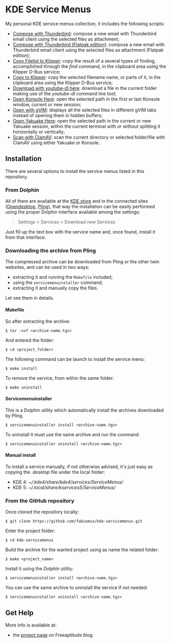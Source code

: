 # KDE Service Menus

My personal KDE service menus collection, it includes the following scripts:
- [Compose with Thunderbird][compose_with_thunderbird]:
  compose a new email with Thunderbird email client using the selected files as attachment;
- [Compose with Thunderbird (Flatpak edition)][compose_with_thunderbird_flatpak]:
  compose a new email with Thunderbird email client using the selected files as attachment (Flatpak edition);
- [Copy Filelist to Klipper][copy_filelist_to_klipper]:
  copy the result of a several types of finding, accomplished through the *find* command, in the clipboard
  area using the Klipper D-Bus service;
- [Copy to Klipper][copy_to_klipper]:
  copy the selected filename name, or parts of it, in the clipboard area using the Klipper D-Bus service;
- [Download with youtube-dl here][download_with_youtubedl]:
  download a file in the current folder making use of the *youtube-dl* command line tool;
- [Open Konsole Here][open_konsole_here]:
  open the selected path in the first or last Konsole window, current or new session;
- [Open with gVIM][open_with_gvim]:
  displays all the selected files in different gVIM tabs instead of opening them in hidden buffers;
- [Open Yakuake Here][open_yakuake_here]:
  open the selected path in the current or new Yakuake session, within the current terminal with or without
  splitting it horizontally or vertically;
- [Scan with ClamAV][scan_with_clamav]:
  scan the current directory or selected folder/file with ClamAV using either Yakuake or Konsole.

## Installation

There are several options to install the service menus listed in this repository.

### From Dolphin

All of them are available at the [KDE store][kde_store] and in the connected sites
([Opendesktop][opendesktop], [Pling][pling]), that way the installation can be
easily performed using the proper Dolphin interface available among the settings:

> Settings > Services > Download new Services

Just fill up the text box with the service name and, once found, install it from that interface.

### Downloading the archive from Pling

The compressed archive can be downloaded from Pling or the other twin websites, and can be used in two ways:
- extracting it and running the `Makefile` included;
- using the `servicemenuinstaller` command;
- extracting it and manually copy the files.

Let see them in details.

#### Makefile

So after extracting the archive:
```
$ tar -xvf <archive-name.tgz>
```

And entered the folder:
```shell
$ cd <project_folder>
```

The following command can be launch to install the service menu:
```shell
$ make install
```

To remove the service, from within the same folder:
```shell
$ make uninstall
```

#### Servicemenuinstaller

This is a Dolphin utility which automatically install the archives downloaded by Pling.
```shell
$ servicemenuinstaller install <archive-name.tgz>
```

To uninstall it must use the same archive and run the command:
```shell
$ servicemenuinstaller uninstall <archive-name.tgz>
```

#### Manual install

To install a service manually, if not otherwise advised, it's just easy as copying the *.desktop*
file under the local folder:

- KDE 4: *~/.kde4/share/kde4/services/ServiceMenus/*
- KDE 5: *~/.local/share/kservices5/ServiceMenus/*

### From the GitHub repository

Once cloned the repository locally:
```shell
$ git clone https://github.com/fabiomux/kde-servicemenus.git
```

Enter the project folder:
```shell
$ cd kde-servicemenus
```

Build the archive for the wanted project using as name the related folder:
```shell
$ make <project_name>
```

Install it using the *Dolphin* utility:
```shell
$ servicemenuinstaller install <archive-name.tgz>
```

You can use the same archive to uninstall the service if not needed:
```shell
$ servicemenuinstaller uninstall <archive-name.tgz>
```

## Get Help

More info is available at:
- the [project page][project_page] on Freeaptitude blog.


[compose_with_thunderbird]: https://github.com/fabiomux/kde-servicemenus/tree/master/compose_with_thunderbird "Compose with Thunderbird GitHub page"
[compose_with_thunderbird_flatpak]: https://github.com/fabiomux/kde-servicemenus/tree/master/compose_with_thunderbird-flatpak "Compose with Thunderbird Flatpak edition GitHub page"
[copy_filelist_to_klipper]: https://github.com/fabiomux/kde-servicemenus/tree/master/copy_filelist_to_klipper "Copy Filelist to Klipper GitHub page"
[copy_to_klipper]: https://github.com/fabiomux/kde-servicemenus/tree/master/copy_to_klipper "Copy to Klipper GitHub page"
[download_with_youtubedl]: https://github.com/fabiomux/kde-servicemenus/tree/master/download_with_youtube-dl_here "Download with youtube-dl GitHub page"
[open_konsole_here]: https://github.com/fabiomux/kde-servicemenus/tree/master/open_konsole_here "Open Konsole Here GitHub page"
[open_with_gvim]: https://github.com/fabiomux/kde-servicemenus/tree/master/open_with_gvim "Open with gVIM GitHub page"
[open_yakuake_here]: https://github.com/fabiomux/kde-servicemenus/tree/master/open_yakuake_here "Open Yakuake here GitHub page"
[scan_with_clamav]: https://github.com/fabiomux/kde-servicemenus/tree/main/scan_with_clamav "Scan with ClamAV GitHub page"

[kde_store]: https://store.kde.org "KDE store home page"
[opendesktop]: https://opendesktop.org "Opendesktop home page"
[pling]: https://pling.com "Pling home page"

[project_page]: https://freeaptitude.altervista.org/projects/kde-servicemenus.html "KDE ServiceMenus project page on Freeaptitude"
